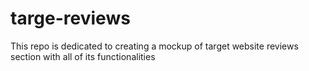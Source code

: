 # targe-reviews
This repo is dedicated to creating a mockup of target website reviews section with all of its functionalities
